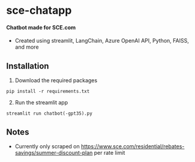 # sce-chatapp
#### Chatbot made for SCE.com
- Created using streamlit, LangChain, Azure OpenAI API, Python, FAISS, and more

## Installation
1. Download the required packages
```
pip install -r requirements.txt
```
2. Run the streamlit app
```
streamlit run chatbot(-gpt35).py
```

## Notes
- Currently only scraped on https://www.sce.com/residential/rebates-savings/summer-discount-plan per rate limit